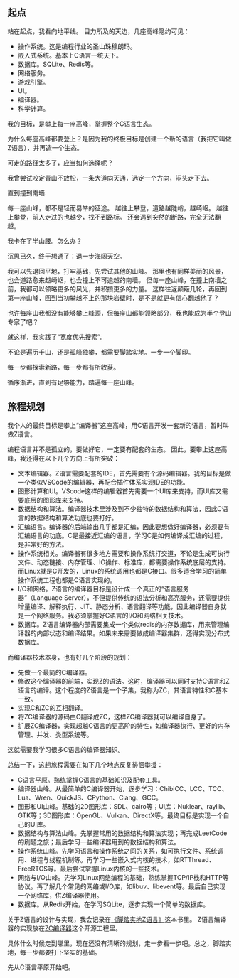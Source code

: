 ## 起点

站在起点，我看向地平线。 目力所及的天边，几座高峰隐约可见：

- 操作系统。这是编程行业的圣山珠穆朗玛。
- 嵌入式系统。基本上C语言一统天下。
- 数据库。SQLite、Redis等。
- 网络服务。
- 游戏引擎。
- UI。
- 编译器。
- 科学计算。

我的目标，是攀上每一座高峰，掌握整个C语言生态。

为什么每座高峰都要登上？是因为我的终极目标是创建一个新的语言（我把它叫做Z语言），并再造一个生态。

可走的路径太多了，应当如何选择呢？

我曾尝试咬定青山不放松，一条大道向天通，选定一个方向，闷头走下去。

直到撞到南墙.

每一座山峰，都不是轻而易举的征途。
越往上攀登，道路越陡峭，越崎岖。
越往上攀登，前人走过的也越少，找不到路标。
还会遇到突然的断路，完全无法翻越。

我卡在了半山腰。怎么办？

沉思已久，终于想通了：退一步海阔天空。

我可以先退回平地，打牢基础，先尝试其他的山峰。
那里也有同样美丽的风景，也会道路愈来越崎岖，也会撞上不可逾越的南墙。
但每一座山峰，在撞上南墙之前，我都可以领略更多的风光，并积攒更多的力量。
这样往返颠簸几轮，再回到第一座山峰，回到当初攀越不上的那块岩壁时，是不是就更有信心翻越他了？

也许每座山我都没有能够攀上峰顶，但每座山都能领略部分，我也能成为半个登山专家了吧？

就这样，我实践了“宽度优先搜索”。

不论是遍历千山，还是孤峰独攀，都需要脚踏实地。一步一个脚印。

每一步都探索新路，每一步都有所收获。

循序渐进，直到有足够能力，踏遍每一座山峰。


## 旅程规划

我个人的最终目标是攀上“编译器”这座高峰，用C语言开发一套新的语言，暂时叫做Z语言。

编程语言并不是孤立的，要做好它，一定要有配套的生态。
因此，要攀上这座高峰，我还得在以下几个方向上有所突破：

- 文本编辑器。Z语言需要配套的IDE，首先需要有个源码编辑器。我的目标是做一个类似VSCode的编辑器，再配合插件体系实现IDE的功能。
- 图形计算和UI。VScode这样的编辑器首先需要一个UI库来支持，而UI库又需要底层的图形库来支持。
- 数据结构和算法。编译器技术里涉及到不少独特的数据结构和算法，因此C语言的数据结构和算法功底也要打好。
- 汇编语言。编译器的后端输出几乎都是汇编，因此要想做好编译器，必须要有汇编语言的功底。C是最接近汇编的语言，学习C是如何编译成汇编的过程，是非常好的方法。
- 操作系统相关。编译器有很多地方需要和操作系统打交道，不论是生成可执行文件、动态链接、内存管理、IO操作、标准库，都需要操作系统底层的支持。而Linux就是C开发的，Linux的系统调用也都是C接口。很多适合学习的简单操作系统工程也都是C语言实现的。
- I/O和网络。Z语言的编译器目标是设计成一个真正的“语言服务器”（Language Server），不但提供传统的语法分析和高亮服务，还需要提供增量编译、解释执行、JIT、静态分析、语言翻译等功能，因此编译器自身就是一个网络服务。我必须掌握好C语言的I/O和网络相关技术。
- 数据库。Z语言编译器内部需要集成一个类似redis的内存数据库，用来管理编译器的内部状态和编译结果。如果未来需要做成编译器集群，还得实现分布式数据库。

而编译器技术本身，也有好几个阶段的规划：

- 先做一个最简的C编译器。
- 修改这个编译器的前端，实现Z的语法。这时，编译器可以同时支持C语言和Z语言的编译。这个程度的Z语言是一个子集，我称为ZC，其语言特性和C基本一致。
- 实现C和ZC的互相翻译。
- 将ZC编译器的源码由C翻译成ZC，这样ZC编译器就可以编译自身了。
- 扩展ZC编译器，实现超越C语言的更高阶的特性，如编译器执行、更好的内存管理、并发、类型系统等。

这就需要我学习很多C语言的编译器知识。

总结一下，这趟旅程需要在如下几个地点反复徘徊攀援：

- C语言平原。熟练掌握C语言的基础知识及配套工具。
- 编译器山峰。从最简单的C编译器开始，逐步学习：ChibiCC、LCC、TCC、Lua、Wren、QuickJS、CPython、Clang、GCC。
- 图形和UI山峰。基础的2D图形库：SDL、cairo等；UI库：Nuklear、raylib、GTK等；3D图形库：OpenGL、Vulkan、DirectX等。最终目标是实现一个自己的UI库。
- 数据结构与算法山峰。先掌握常用的数据结构和算法实现；再完成LeetCode的刷题之旅；最后学习一些编译器用到的数据结构和算法。
- 操作系统山峰。先学习语言和操作系统之间的关系，如可执行文件、系统调用、进程与线程机制等。再学习一些嵌入式内核的技术，如RTThread、FreeRTOS等。最后尝试掌握Linux内核的一些技术。
- 网络与I/O山峰。先学习Linux网络编程的基础，熟练掌握TCP/IP栈和HTTP等协议。再了解几个常见的网络或I/O库，如libuv、libevent等。最后自己实现一个网络库，供Z编译器使用。
- 数据库。从Redis开始，在学习SQLite，逐步实现一个简单的数据库。

关于Z语言的设计与实现，我会记录在[《脚踏实地Z语言》](https://gitee.com/jiaota/jiaota-z)这本书里。
Z语言编译器的实现放在[ZC编译器](https://gitee.com/z-lang/zc)这个开源工程里。

具体什么时候走到哪里，现在还没有清晰的规划，走一步看一步吧。总之，脚踏实地，每一步都要打下坚实的基础。

先从C语言平原开始吧。
